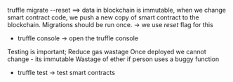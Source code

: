 truffle migrate --reset ==> data in blockchain is immutable, when we change smart contract code, we push a new copy of smart contract to the blockchain.
Migrations should be run once. -> we use _reset_ flag for this

- truffle console -> open the truffle console

Testing is important;
Reduce gas wastage
Once deployed we cannot change - its immutable
Wastage of ether if person uses a buggy function

- truffle test -> test smart contracts
